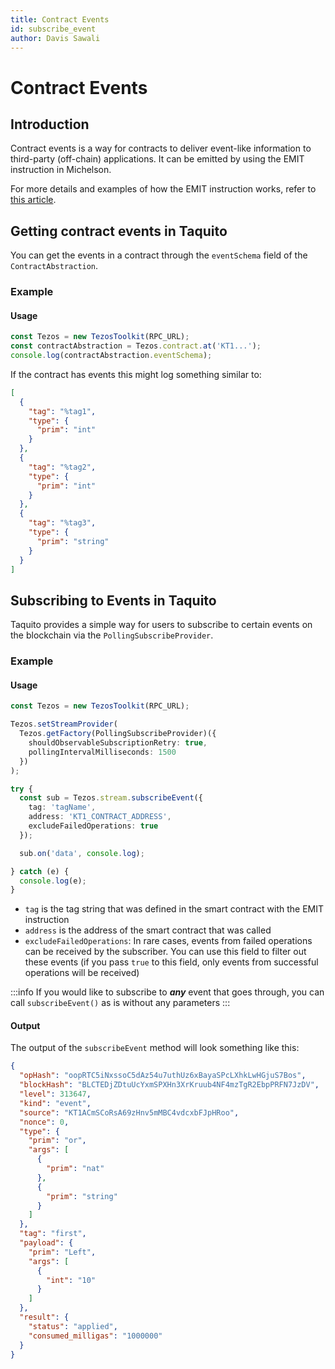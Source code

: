 ```yaml
---
title: Contract Events
id: subscribe_event
author: Davis Sawali
---
```


# Contract Events

## Introduction
Contract events is a way for contracts to deliver event-like information to third-party (off-chain) applications. It can be emitted by using the EMIT instruction in Michelson.

For more details and examples of how the EMIT instruction works, refer to [this article](https://tezos.gitlab.io/active/event.html).

## Getting contract events in Taquito
You can get the events in a contract through the `eventSchema` field of the `ContractAbstraction`.

### Example
#### Usage
```typescript
const Tezos = new TezosToolkit(RPC_URL);
const contractAbstraction = Tezos.contract.at('KT1...');
console.log(contractAbstraction.eventSchema);
```

If the contract has events this might log something similar to:

```json
[
  {
    "tag": "%tag1",
    "type": {
      "prim": "int"
    }
  },
  {
    "tag": "%tag2",
    "type": {
      "prim": "int"
    }
  },
  {
    "tag": "%tag3",
    "type": {
      "prim": "string"
    }
  }
]
```


## Subscribing to Events in Taquito
Taquito provides a simple way for users to subscribe to certain events on the blockchain via the `PollingSubscribeProvider`.

### Example
#### Usage
```typescript
const Tezos = new TezosToolkit(RPC_URL);

Tezos.setStreamProvider(
  Tezos.getFactory(PollingSubscribeProvider)({
    shouldObservableSubscriptionRetry: true,
    pollingIntervalMilliseconds: 1500
  })
);

try {
  const sub = Tezos.stream.subscribeEvent({
    tag: 'tagName',
    address: 'KT1_CONTRACT_ADDRESS',
    excludeFailedOperations: true
  });

  sub.on('data', console.log);

} catch (e) {
  console.log(e);
}
```


- `tag` is the tag string that was defined in the smart contract with the EMIT instruction
- `address` is the address of the smart contract that was called
- `excludeFailedOperations`: In rare cases, events from failed operations can be received by the subscriber. You can use this field to filter out these events (if you pass `true` to this field, only events from successful operations will be received)

:::info
If you would like to subscribe to **_any_** event that goes through, you can call `subscribeEvent()` as is without any parameters
:::

#### Output
The output of the `subscribeEvent` method will look something like this:
```json
{
  "opHash": "oopRTC5iNxssoC5dAz54u7uthUz6xBayaSPcLXhkLwHGjuS7Bos",
  "blockHash": "BLCTEDjZDtuUcYxmSPXHn3XrKruub4NF4mzTgR2EbpPRFN7JzDV",
  "level": 313647,
  "kind": "event",
  "source": "KT1ACmSCoRsA69zHnv5mMBC4vdcxbFJpHRoo",
  "nonce": 0,
  "type": {
    "prim": "or",
    "args": [
      {
        "prim": "nat"
      },
      {
        "prim": "string"
      }
    ]
  },
  "tag": "first",
  "payload": {
    "prim": "Left",
    "args": [
      {
        "int": "10"
      }
    ]
  },
  "result": {
    "status": "applied",
    "consumed_milligas": "1000000"
  }
}
```